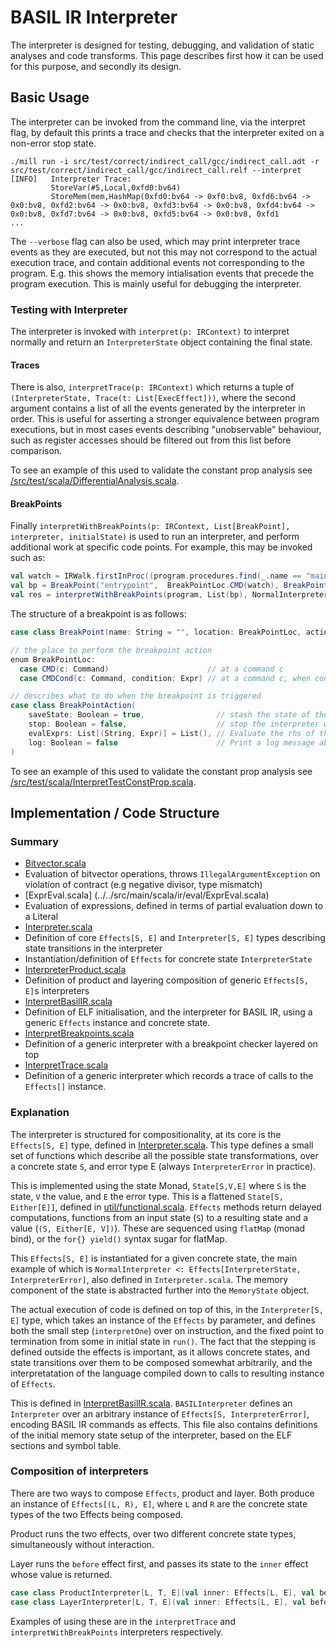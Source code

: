 # BASIL IR Interpreter

The interpreter is designed for testing, debugging, and validation of static analyses and code transforms. 
This page describes first how it can be used for this purpose, and secondly its design.

## Basic Usage

The interpreter can be invoked from the command line, via the interpret flag, by default this prints a trace and checks that the interpreter
exited on a non-error stop state.

```shell
./mill run -i src/test/correct/indirect_call/gcc/indirect_call.adt -r src/test/correct/indirect_call/gcc/indirect_call.relf --interpret
[INFO]   Interpreter Trace:
         StoreVar(#5,Local,0xfd0:bv64)
         StoreMem(mem,HashMap(0xfd0:bv64 -> 0xf0:bv8, 0xfd6:bv64 -> 0x0:bv8, 0xfd2:bv64 -> 0x0:bv8, 0xfd3:bv64 -> 0x0:bv8, 0xfd4:bv64 -> 0x0:bv8, 0xfd7:bv64 -> 0x0:bv8, 0xfd5:bv64 -> 0x0:bv8, 0xfd1
...
```

The `--verbose` flag can also be used, which may print interpreter trace events as they are executed, but not this may not correspond to the actual 
execution trace, and contain additional events not corresponding to the program.
E.g. this shows the memory intialisation events that precede the program execution. This is mainly useful for debugging the interpreter.

### Testing with Interpreter

The interpreter is invoked with `interpret(p: IRContext)` to interpret normally and return an `InterpreterState` object
containing the final state. 

#### Traces

There is also, `interpretTrace(p: IRContext)` which returns a tuple of `(InterpreterState, Trace(t: List[ExecEffect]))`,
where the second argument contains a list of all the events generated by the interpreter in order.
This is useful for asserting a stronger equivalence between program executions, but in most cases events describing "unobservable"
behaviour, such as register accesses should be filtered out from this list before comparison.

To see an example of this used to validate the constant prop analysis see [/src/test/scala/DifferentialAnalysis.scala](../../src/test/scala/DifferentialAnalysis.scala).

#### BreakPoints

Finally `interpretWithBreakPoints(p: IRContext, List[BreakPoint], interpreter, initialState)` is used to 
run an interpreter, and perform additional work at specific code points. For example, this may be invoked such as:

```scala
val watch = IRWalk.firstInProc((program.procedures.find(_.name == "main")).get).get
val bp = BreakPoint("entrypoint",  BreakPointLoc.CMD(watch), BreakPointAction(saveState=true, stop=true, evalExprs=List(("R0", Register("R0", 64))), log=true))
val res = interpretWithBreakPoints(program, List(bp), NormalInterpreter, InterpreterState())
```

The structure of a breakpoint is as follows:

```scala
case class BreakPoint(name: String = "", location: BreakPointLoc, action: BreakPointAction)

// the place to perform the breakpoint action
enum BreakPointLoc:
  case CMD(c: Command)                      // at a command c
  case CMDCond(c: Command, condition: Expr) // at a command c, when condition evaluates to TrueLiteral

// describes what to do when the breakpoint is triggered
case class BreakPointAction(
    saveState: Boolean = true,                // stash the state of the interpreter
    stop: Boolean = false,                    // stop the interpreter with an error state
    evalExprs: List[(String, Expr)] = List(), // Evaluate the rhs of the list of expressions, and stash them (lhs is an arbitrary human-readable name)
    log: Boolean = false                      // Print a log message about passing the breakpoint describing the results of this action
)
```

To see an example of this used to validate the constant prop analysis see [/src/test/scala/InterpretTestConstProp.scala](../../src/test/scala/InterpretTestConstProp.scala).

## Implementation / Code Structure

### Summary

-  [Bitvector.scala](../../src/main/scala/ir/eval/Bitvector.scala)
  - Evaluation of bitvector operations, throws `IllegalArgumentException` on violation of contract
    (e.g negative divisor, type mismatch)
-  [ExprEval.scala] (../../src/main/scala/ir/eval/ExprEval.scala)
  - Evaluation of expressions, defined in terms of partial evaluation down to a Literal
-  [Interpreter.scala](../../src/main/scala/ir/eval/Interpreter.scala)
  - Definition of core `Effects[S, E]` and `Interpreter[S, E]` types describing state transitions in 
    the interpreter
  - Instantiation/definition of `Effects` for concrete state `InterpreterState`
-  [InterpreterProduct.scala](../../src/main/scala/ir/eval/InterpreterProduct.scala)
  - Definition of product and layering composition of generic `Effects[S, E]`s interpreters
-  [InterpretBasilIR.scala](../../src/main/scala/ir/eval/InterpretBasilIR.scala)
  - Definition of ELF initialisation, and the interpreter for BASIL IR, using a generic 
    `Effects` instance and concrete state.
-  [InterpretBreakpoints.scala](../../src/main/scala/ir/eval/InterpretBreakpoints.scala)
  - Definition of a generic interpreter with a breakpoint checker layered on top
-  [InterpretTrace.scala](../../src/main/scala/ir/eval/InterpretTrace.scala)
  - Definition of a generic interpreter which records a trace of calls to the `Effects[]` instance. 

### Explanation

The interpreter is structured for compositionality, at its core is the `Effects[S, E]` type, defined in [Interpreter.scala](../../src/main/scala/ir/eval/Interpreter.scala). 
This type defines a small set of functions which describe all the possible state transformations, over a concrete state `S`, and error type E (always `InterpreterError` in practice). 

This is implemented using the state Monad, `State[S,V,E]` where `S` is the state, `V` the value, and `E` the error type. 
This is a flattened `State[S, Either[E]]`, defined in [util/functional.scala](../../src/main/scala/util/functional.scala).
`Effects` methods return delayed computations, functions from an input state (`S`) to a resulting state and a value (`(S, Either[E, V])`). 
These are sequenced using `flatMap` (monad bind), or the `for{} yield()` syntax sugar for flatMap. 

This `Effects[S, E]` is instantiated for a given concrete state, the main example of which is `NormalInterpreter <: Effects[InterpreterState, InterpreterError]`,
also defined in `Interpreter.scala`. The memory component of the state is abstracted further into the `MemoryState` object.

The actual execution of code is defined on top of this, in the `Interpreter[S, E]` type, which takes an instance of the `Effects` by parameter, 
and defines both the small step (`interpretOne`) over on instruction, and the fixed point to termination from some in initial state in `run()`.
The fact that the stepping is defined outside the effects is important, as it allows concrete states, and state transitions over them to be 
composed somewhat arbitrarily, and the interpretatation of the language compiled down to calls to resulting instance of `Effects`.

This is defined in [InterpretBasilIR.scala](../../src/main/scala/ir/eval/InterpretBasilIR.scala). `BASILInterpreter` defines an 
`Interpreter` over an arbitrary instance of `Effects[S, InterpreterError]`, encoding BASIL IR commands as effects. 
This file also contains definitions of the initial memory state setup of the interpreter, based on the ELF sections and symbol table.

### Composition of interpreters

There are two ways to compose `Effects`, product and layer. Both produce an instance of `Effects[(L, R), E]`, 
where `L` and `R` are the concrete state types of the two Effects being composed. 

Product runs the two effects, over two different concrete state types, simultaneously without interaction. 

Layer runs the `before` effect first, and passes its state to the `inner` effect whose value is returned. 

```scala
case class ProductInterpreter[L, T, E](val inner: Effects[L, E], val before: Effects[T, E]) extends Effects[(L, T), E] {
case class LayerInterpreter[L, T, E](val inner: Effects[L, E], val before: Effects[(L, T), E])
```

Examples of using these are in the `interpretTrace` and `interpretWithBreakPoints` interpreters respectively.




